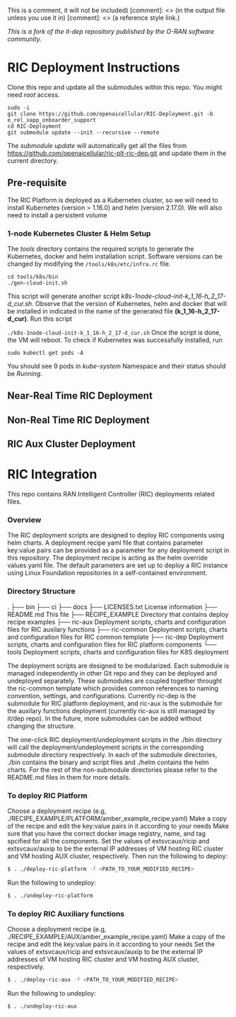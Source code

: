 <!---

Copyright (c) 2019 AT&T Intellectual Property.

Licensed under the Creative Commons License, Attribution 4.0 Intl.
(the"Documentation License"); you may not use this documentation
except incompliance with the Documentation License. You may obtain
a copy of the Documentation License at 

    https://creativecommons.org/licenses/by/4.0/

Unless required by applicable law or agreed to in writing, 
documentation distributed under the Documentation License is
distributed on an "AS IS"BASIS, WITHOUT WARRANTIES OR CONDITIONS
OF ANY KIND, either express or implied. See the Documentation
License for the specific language governing permissions and
limitations under the Documentation License.

-->

This is a comment, it will not be included)
[comment]: <> (in  the output file unless you use it in)
[comment]: <> (a reference style link.)

*This is a fork of the it-dep repository published by the O-RAN software community.* 

# RIC Deployment Instructions

Clone this repo and update all the submodules within this repo. You might need *root* access.
```
sudo -i
git clone https://github.com/openaicellular/RIC-Deployment.git -b e_rel_xapp_onboarder_support
cd RIC-Deployment
git submodule update --init --recursive --remote
```
The *submodule update* will automatically get all the files from https://github.com/openaicellular/ric-plt-ric-dep.git and update them in the current directory.

## Pre-requisite
The RIC Platform is deployed as a Kubernetes cluster, so we will need to install Kubernetes (version > 1.16.0) and helm (version 2.17.0). We will also need to install a persistent volume  

### 1-node Kubernetes Cluster & Helm Setup 
The *tools* directory contains the required scripts to generate the Kubernetes, docker and helm installation script. Software versions can be changed by modifying the `/tools/k8s/etc/infra.rc` file.

```
cd tools/k8s/bin
./gen-cloud-init.sh
```

This script will generate another script *k8s-1node-cloud-init-k_1_16-h_2_17-d_cur.sh*. Observe that the version of Kubernetes, helm and docker that will be installed in indicated in the name of the generated file **(k_1_16-h_2_17-d_cur)**. Run this script

`./k8s-1node-cloud-init-k_1_16-h_2_17-d_cur.sh`
Once the script is done, the VM will reboot. To check if Kubernetes was successfully installed, run

`sudo kubectl get pods -A`

You should see 9 pods in *kube-system* Namespace and their status should be *Running*.

## Near-Real Time RIC Deployment

## Non-Real Time RIC Deployment

## RIC Aux Cluster Deployment

# RIC Integration
  
This repo contains RAN Intelligent Controller (RIC) deployments related files.


### Overview

The RIC deployment scripts are designed to deploy RIC components using helm charts. A deployment recipe yaml file that
contains parameter key:value pairs can be provided as a parameter for any deployment script in this repository. The
deployment recipe is acting as the helm override values.yaml file. The default parameters are set up to deploy a 
RIC instance using Linux Foundation repositories in a self-contained environment. 


### Directory Structure
.
├── bin
├── ci
├── docs
├── LICENSES.txt	License information
├── README.md           This file
├── RECIPE_EXAMPLE	Directory that contains deploy recipe examples
├── ric-aux		Deployment scripts, charts and configuration files for RIC auxilary functions
├── ric-common		Deployment scripts, charts and configuration files for RIC common template
├── ric-dep	        Deployment scripts, charts and configuration files for RIC platform components
└── tools		Deployment scripts, charts and configuration files for K8S deployment

The deployment scripts are designed to be modularized. Each submodule is managed independently in other Git repo and they can be deployed and undeployed separately. These submodules are coupled together throught the ric-common template which provides common references to naming convention, settings, and configurations. Currently ric-dep is the submodule for RIC platform deployment, and ric-aux is the submodule for the auxilary functions deployment (currently ric-aux is still managed by it/dep repo). In the future, more submodules can be added without changing the structure.

The one-click RIC deployment/undeployment scripts in the ./bin directory will call the deployment/undeployment scripts in the corresponding submodule directory respectively.
In each of the submodule directories, ./bin contains the binary and script files and ./helm contains the helm charts. For the rest of the non-submodule directories please refer to the README.md files in them for more details. 


### To deploy RIC Platform
Choose a deployment recipe (e.g, ./RECIPE_EXAMPLE/PLATFORM/amber_example_recipe.yaml)
Make a copy of the recipe and edit the key:value pairs in it according to your needs
Make sure that you have the correct docker image registry, name, and tag spcified for all the components.
Set the values of extsvcaux/ricip and extsvcaux/auxip to be the external IP addresses of VM hosting RIC cluster and VM hosting AUX cluster, respectively.
Then run the following to deploy:
```sh
$ . ./deploy-ric-platform -f <PATH_TO_YOUR_MODIFIED_RECIPE>
```
Run the following to undeploy:
```sh
$ . ./undeploy-ric-platform 
```

### To deploy RIC Auxiliary functions
Choose a deployment recipe (e.g, ./RECIPE_EXAMPLE/AUX/amber_example_recipe.yaml)
Make a copy of the recipe and edit the key:value pairs in it according to your needs
Set the values of extsvcaux/ricip and extsvcaux/auxip to be the external IP addresses of VM hosting RIC cluster and VM hosting AUX cluster, respectively.
```sh
$ . ./deploy-ric-aux -f <PATH_TO_YOUR_MODIFIED_RECIPE>
```
Run the following to undeploy:
```sh
$ . ./undeploy-ric-aux 
```
